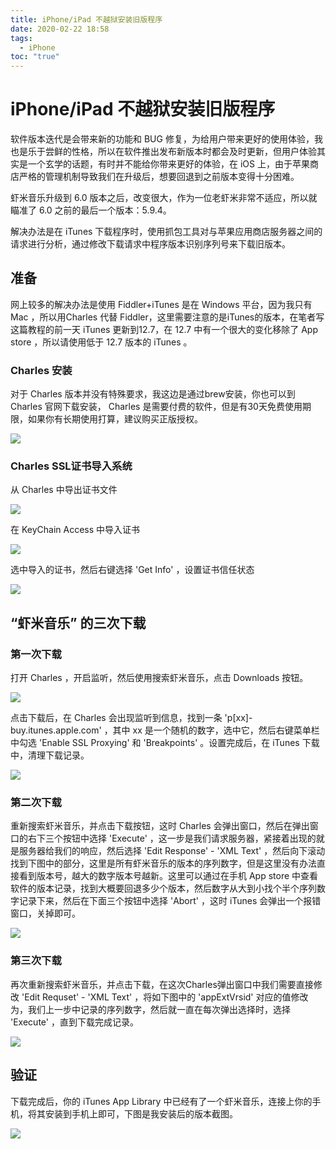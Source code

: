 ```yaml
---
title: iPhone/iPad 不越狱安装旧版程序
date: 2020-02-22 18:58
tags:
  - iPhone
toc: "true"
---
```

# iPhone/iPad 不越狱安装旧版程序

软件版本迭代是会带来新的功能和 BUG 修复，为给用户带来更好的使用体验，我也是乐于尝鲜的性格，所以在软件推出发布新版本时都会及时更新，但用户体验其实是一个玄学的话题，有时并不能给你带来更好的体验，在 iOS 上，由于苹果商店严格的管理机制导致我们在升级后，想要回退到之前版本变得十分困难。

虾米音乐升级到 6.0 版本之后，改变很大，作为一位老虾米非常不适应，所以就瞄准了 6.0 之前的最后一个版本：5.9.4。

解决办法是在 iTunes 下载程序时，使用抓包工具对与苹果应用商店服务器之间的请求进行分析，通过修改下载请求中程序版本识别序列号来下载旧版本。

## 准备

网上较多的解决办法是使用 Fiddler+iTunes 是在 Windows 平台，因为我只有 Mac ，所以用Charles 代替 Fiddler，这里需要注意的是iTunes的版本，在笔者写这篇教程的前一天 iTunes 更新到12.7，在 12.7 中有一个很大的变化移除了 App store ，所以请使用低于 12.7 版本的 iTunes 。

### Charles 安装

对于 Charles 版本并没有特殊要求，我这边是通过brew安装，你也可以到 Charles 官网下载安装， Charles 是需要付费的软件，但是有30天免费使用期限，如果你有长期使用打算，建议购买正版授权。

![](https://samzong.oss-cn-shenzhen.aliyuncs.com/blog/x4dkc.jpg)

### Charles SSL证书导入系统

从 Charles 中导出证书文件

![](https://samzong.oss-cn-shenzhen.aliyuncs.com/blog/v815e.jpg)

在 KeyChain Access 中导入证书

![](https://samzong.oss-cn-shenzhen.aliyuncs.com/blog/883p7.jpg)

选中导入的证书，然后右键选择 'Get Info' ，设置证书信任状态

![](https://samzong.oss-cn-shenzhen.aliyuncs.com/blog/xoalz.jpg)

## “虾米音乐” 的三次下载

### 第一次下载

打开 Charles ，开启监听，然后使用搜索虾米音乐，点击 Downloads 按钮。

![](https://samzong.oss-cn-shenzhen.aliyuncs.com/blog/6dt52.jpg)

点击下载后，在 Charles 会出现监听到信息，找到一条 'p[xx]-buy.itunes.apple.com' ，其中 xx 是一个随机的数字，选中它，然后右键菜单栏中勾选 'Enable SSL Proxying' 和 'Breakpoints' 。设置完成后，在 iTunes 下载中，清理下载记录。

![](https://samzong.oss-cn-shenzhen.aliyuncs.com/blog/ea85i.jpg)

### 第二次下载

重新搜索虾米音乐，并点击下载按钮，这时 Charles 会弹出窗口，然后在弹出窗口的右下三个按钮中选择 'Execute' ，这一步是我们请求服务器，紧接着出现的就是服务器给我们的响应，然后选择 'Edit Response' - 'XML Text' ，然后向下滚动找到下图中的部分，这里是所有虾米音乐的版本的序列数字，但是这里没有办法直接看到版本号，越大的数字版本号越新。这里可以通过在手机 App store 中查看软件的版本记录，找到大概要回退多少个版本，然后数字从大到小找个半个序列数字记录下来，然后在下面三个按钮中选择 'Abort' ，这时 iTunes 会弹出一个报错窗口，关掉即可。

![](https://samzong.oss-cn-shenzhen.aliyuncs.com/blog/27nit.jpg)

### 第三次下载

再次重新搜索虾米音乐，并点击下载，在这次Charles弹出窗口中我们需要直接修改 'Edit Requset' - 'XML Text' ，将如下图中的 'appExtVrsid' 对应的值修改为，我们上一步中记录的序列数字，然后就一直在每次弹出选择时，选择 'Execute' ，直到下载完成记录。

![](https://samzong.oss-cn-shenzhen.aliyuncs.com/blog/h7zzu.jpg)

## 验证

下载完成后，你的 iTunes App Library 中已经有了一个虾米音乐，连接上你的手机，将其安装到手机上即可，下图是我安装后的版本截图。

![](https://samzong.oss-cn-shenzhen.aliyuncs.com/blog/ppy2m.jpg)